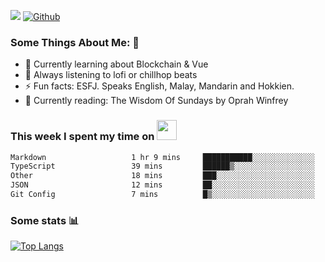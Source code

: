 ![](https://visitor-badge.laobi.icu/badge?page_id=seanho96.seanho96)
[![Github](https://img.shields.io/github/followers/seanho96?label=Follow&style=social)](https://github.com/seanho96)

### Some Things About Me: 👋
- 🌱 Currently learning about Blockchain & Vue
- :musical_note: Always listening to lofi or chillhop beats
- :zap: Fun facts: ESFJ. Speaks English, Malay, Mandarin and Hokkien.
- :book: Currently reading: The Wisdom Of Sundays by Oprah Winfrey

### This week I spent my time on <img src="https://media.giphy.com/media/SvQzkTQb3ZwKcj1QTO/giphy.gif" width="32">

<!--START_SECTION:waka-->

```txt
Markdown                   1 hr 9 mins     ███████████░░░░░░░░░░░░░░   43.94 %
TypeScript                 39 mins         ██████▒░░░░░░░░░░░░░░░░░░   24.72 %
Other                      18 mins         ███░░░░░░░░░░░░░░░░░░░░░░   11.70 %
JSON                       12 mins         ██░░░░░░░░░░░░░░░░░░░░░░░   08.04 %
Git Config                 7 mins          █▒░░░░░░░░░░░░░░░░░░░░░░░   04.99 %
```

<!--END_SECTION:waka-->

### Some stats 📊

[![Top Langs](https://github-readme-stats.vercel.app/api/top-langs/?username=seanho96&layout=compact&theme=graywhite)](https://github.com/anuraghazra/github-readme-stats)
<br/>
<!-- ![GitHub stats](https://github-readme-stats.vercel.app/api?username=seanho96&show_icons=true&theme=graywhite)-->

